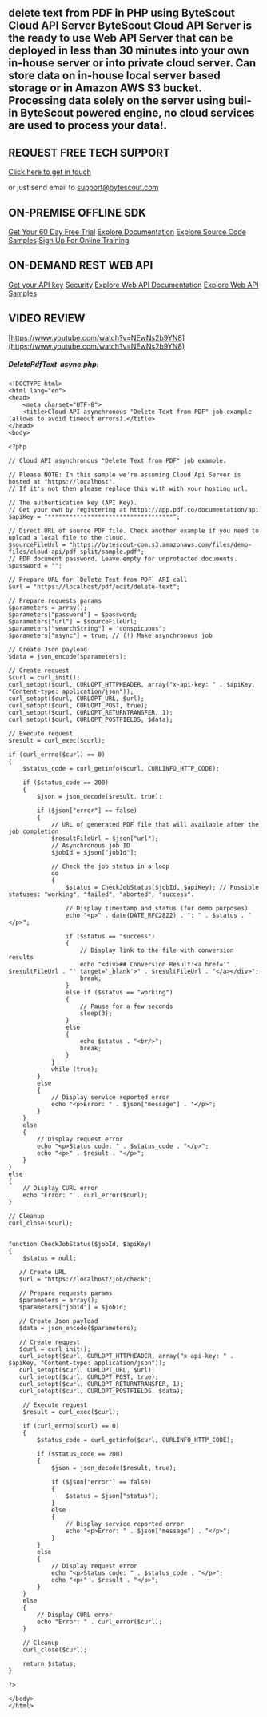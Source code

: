 ## delete text from PDF in PHP using ByteScout Cloud API Server ByteScout Cloud API Server is the ready to use Web API Server that can be deployed in less than 30 minutes into your own in-house server or into private cloud server. Can store data on in-house local server based storage or in Amazon AWS S3 bucket. Processing data solely on the server using buil-in ByteScout powered engine, no cloud services are used to process your data!.

## REQUEST FREE TECH SUPPORT

[Click here to get in touch](https://bytescout.zendesk.com/hc/en-us/requests/new?subject=ByteScout%20Cloud%20API%20Server%20Question)

or just send email to [support@bytescout.com](mailto:support@bytescout.com?subject=ByteScout%20Cloud%20API%20Server%20Question) 

## ON-PREMISE OFFLINE SDK 

[Get Your 60 Day Free Trial](https://bytescout.com/download/web-installer?utm_source=github-readme)
[Explore Documentation](https://bytescout.com/documentation/index.html?utm_source=github-readme)
[Explore Source Code Samples](https://github.com/bytescout/ByteScout-SDK-SourceCode/)
[Sign Up For Online Training](https://academy.bytescout.com/)


## ON-DEMAND REST WEB API

[Get your API key](https://app.pdf.co/signup?utm_source=github-readme)
[Security](https://pdf.co/security)
[Explore Web API Documentation](https://apidocs.pdf.co?utm_source=github-readme)
[Explore Web API Samples](https://github.com/bytescout/ByteScout-SDK-SourceCode/tree/master/PDF.co%20Web%20API)

## VIDEO REVIEW

[https://www.youtube.com/watch?v=NEwNs2b9YN8](https://www.youtube.com/watch?v=NEwNs2b9YN8)




<!-- code block begin -->

##### **DeletePdfText-async.php:**
    
```
<!DOCTYPE html>
<html lang="en">
<head>
    <meta charset="UTF-8">
    <title>Cloud API asynchronous "Delete Text from PDF" job example (allows to avoid timeout errors).</title>
</head>
<body>

<?php 

// Cloud API asynchronous "Delete Text from PDF" job example.

// Please NOTE: In this sample we're assuming Cloud Api Server is hosted at "https://localhost". 
// If it's not then please replace this with with your hosting url.

// The authentication key (API Key).
// Get your own by registering at https://app.pdf.co/documentation/api
$apiKey = "***********************************";

// Direct URL of source PDF file. Check another example if you need to upload a local file to the cloud.
$sourceFileUrl = "https://bytescout-com.s3.amazonaws.com/files/demo-files/cloud-api/pdf-split/sample.pdf";
// PDF document password. Leave empty for unprotected documents.
$password = "";

// Prepare URL for `Delete Text from PDF` API call
$url = "https://localhost/pdf/edit/delete-text";

// Prepare requests params
$parameters = array();
$parameters["password"] = $password;
$parameters["url"] = $sourceFileUrl;
$parameters["searchString"] = "conspicuous";
$parameters["async"] = true; // (!) Make asynchronous job

// Create Json payload
$data = json_encode($parameters);

// Create request
$curl = curl_init();
curl_setopt($curl, CURLOPT_HTTPHEADER, array("x-api-key: " . $apiKey, "Content-type: application/json"));
curl_setopt($curl, CURLOPT_URL, $url);
curl_setopt($curl, CURLOPT_POST, true);
curl_setopt($curl, CURLOPT_RETURNTRANSFER, 1);
curl_setopt($curl, CURLOPT_POSTFIELDS, $data);

// Execute request
$result = curl_exec($curl);

if (curl_errno($curl) == 0)
{
    $status_code = curl_getinfo($curl, CURLINFO_HTTP_CODE);
    
    if ($status_code == 200)
    {
        $json = json_decode($result, true);
        
        if ($json["error"] == false)
        {
            // URL of generated PDF file that will available after the job completion
            $resultFileUrl = $json["url"];
            // Asynchronous job ID
            $jobId = $json["jobId"];
            
            // Check the job status in a loop
            do
            {
                $status = CheckJobStatus($jobId, $apiKey); // Possible statuses: "working", "failed", "aborted", "success".
                
                // Display timestamp and status (for demo purposes)
                echo "<p>" . date(DATE_RFC2822) . ": " . $status . "</p>";
                
                if ($status == "success")
                {
                    // Display link to the file with conversion results
                    echo "<div>## Conversion Result:<a href='" . $resultFileUrl . "' target='_blank'>" . $resultFileUrl . "</a></div>";
                    break;
                }
                else if ($status == "working")
                {
                    // Pause for a few seconds
                    sleep(3);
                }
                else 
                {
                    echo $status . "<br/>";
                    break;
                }
            }
            while (true);
        }
        else
        {
            // Display service reported error
            echo "<p>Error: " . $json["message"] . "</p>"; 
        }
    }
    else
    {
        // Display request error
        echo "<p>Status code: " . $status_code . "</p>"; 
        echo "<p>" . $result . "</p>"; 
    }
}
else
{
    // Display CURL error
    echo "Error: " . curl_error($curl);
}

// Cleanup
curl_close($curl);


function CheckJobStatus($jobId, $apiKey)
{
    $status = null;
    
   // Create URL
   $url = "https://localhost/job/check";
    
   // Prepare requests params
   $parameters = array();
   $parameters["jobid"] = $jobId;

   // Create Json payload
   $data = json_encode($parameters);

   // Create request
   $curl = curl_init();
   curl_setopt($curl, CURLOPT_HTTPHEADER, array("x-api-key: " . $apiKey, "Content-type: application/json"));
   curl_setopt($curl, CURLOPT_URL, $url);
   curl_setopt($curl, CURLOPT_POST, true);
   curl_setopt($curl, CURLOPT_RETURNTRANSFER, 1);
   curl_setopt($curl, CURLOPT_POSTFIELDS, $data);
    
    // Execute request
    $result = curl_exec($curl);
    
    if (curl_errno($curl) == 0)
    {
        $status_code = curl_getinfo($curl, CURLINFO_HTTP_CODE);
        
        if ($status_code == 200)
        {
            $json = json_decode($result, true);
        
            if ($json["error"] == false)
            {
                $status = $json["status"];
            }
            else
            {
                // Display service reported error
                echo "<p>Error: " . $json["message"] . "</p>"; 
            }
        }
        else
        {
            // Display request error
            echo "<p>Status code: " . $status_code . "</p>"; 
            echo "<p>" . $result . "</p>"; 
        }
    }
    else
    {
        // Display CURL error
        echo "Error: " . curl_error($curl);
    }
    
    // Cleanup
    curl_close($curl);
    
    return $status;
}

?>

</body>
</html>
```

<!-- code block end -->
